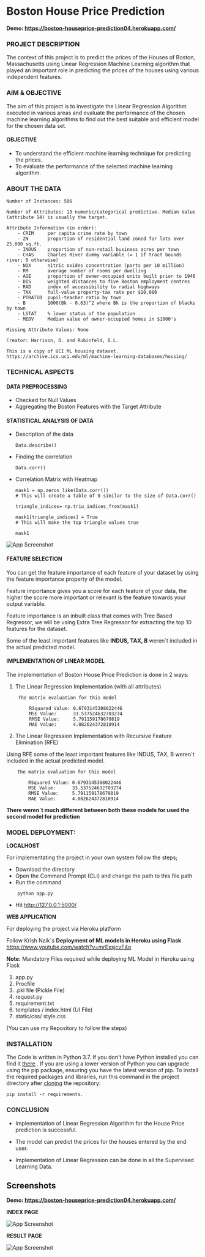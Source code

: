 
# Boston House Price Prediction

**Demo: https://boston-houseprice-prediction04.herokuapp.com/**

### PROJECT DESCRIPTION
The context of this project is to predict the prices of the Houses of Boston, Massachusetts
using Linear Regression Machine Learning algorithm that played an important role in predicting 
the prices of the houses using various independent features.

### AIM & OBJECTIVE
The aim of this project is to investigate the Linear Regression Algorithm executed in various areas and evaluate the performance of the chosen machine learning
algorithms to find out the best suitable and efficient model for the chosen data set.

#### OBJECTIVE
- To understand the efficient machine learning technique for predicting the prices.
- To evaluate the performance of the selected machine learning algorithm.

### ABOUT THE DATA
    Number of Instances: 506 

    Number of Attributes: 13 numeric/categorical predictive. Median Value (attribute 14) is usually the target.

    Attribute Information (in order):
        - CRIM     per capita crime rate by town
        - ZN       proportion of residential land zoned for lots over 25,000 sq.ft.
        - INDUS    proportion of non-retail business acres per town
        - CHAS     Charles River dummy variable (= 1 if tract bounds river; 0 otherwise)
        - NOX      nitric oxides concentration (parts per 10 million)
        - RM       average number of rooms per dwelling
        - AGE      proportion of owner-occupied units built prior to 1940
        - DIS      weighted distances to five Boston employment centres
        - RAD      index of accessibility to radial highways
        - TAX      full-value property-tax rate per $10,000
        - PTRATIO  pupil-teacher ratio by town
        - B        1000(Bk - 0.63)^2 where Bk is the proportion of blacks by town
        - LSTAT    % lower status of the population
        - MEDV     Median value of owner-occupied homes in $1000's

    Missing Attribute Values: None

    Creator: Harrison, D. and Rubinfeld, D.L.

    This is a copy of UCI ML housing dataset.
    https://archive.ics.uci.edu/ml/machine-learning-databases/housing/


### TECHNICAL ASPECTS

#### DATA PREPROCESSING
- Checked for Null Values 
- Aggregating the Boston Features with the Target Attribute

#### STATISTICAL ANALYSIS OF DATA
- Description of the data
    ```
    Data.describe()
    ```
- Finding the correlation
    ```
    Data.corr()
    ```
- Correlation Matrix with Heatmap
    ```
    mask1 = np.zeros_like(Data.corr()) 
    # This will create a table of 0 similar to the size of Data.corr()
    
    triangle_indices= np.triu_indices_from(mask1)
    
    mask1[triangle_indices] = True 
    # This will make the top triangle values true
    
    mask1

    ```

![App Screenshot](https://github.com/khwajaavais/Boston-House-Price-Prediction/blob/8a3aeeab68c3fc71b966a1d38481ebb41815f56a/Correlation.png)

#### FEATURE SELECTION
You can get the feature importance of each feature of your dataset by using the feature importance property of the model.

Feature importance gives you a score for each feature of your data, the higher the score more important or relevant is the feature towards your output variable.

Feature importance is an inbuilt class that comes with Tree Based Regressor, we will be using Extra Tree Regressor for extracting the top 10 features for the dataset.

Some of the least important features like **INDUS, TAX, B** weren`t included in the actual predicted model.


#### IMPLEMENTATION OF LINEAR MODEL
The implementation of Boston House Price Prediction is done in 2 ways:

1. The Linear Regression Implementation (with all attributes)

        The matrix evaluation for this model       
     
            RSquared Value: 0.6793145308022446
            MSE Value:      33.537524632703274
            RMSE Value:     5.791159178670819
            MAE Value:      4.082624372810914


2. The Linear Regression Implementation with Recursive Feature Elimination (RFE) 

Using RFE some of the least important features like INDUS, TAX, B weren`t included in the actual predicted model.

        The matrix evaluation for this model

            RSquared Value: 0.6793145308022446
            MSE Value:      33.537524632703274
            RMSE Value:     5.791159178670819
            MAE Value:      4.082624372810914


**There weren`t much different between both these models for used the second model for prediction**

### MODEL DEPLOYMENT: 

**LOCALHOST**

For implementating the project in your own system follow the steps;
- Download the directory
- Open the Command Prompt (CLI) and change the path to this file path
- Run the command
```
    python app.py
```
- Hit http://127.0.0.1:5000/


**WEB APPLICATION**

For deploying the project via Heroku platform 

Follow Krish Naik`s **Deployment of ML models in Heroku using Flask**  
https://www.youtube.com/watch?v=mrExsjcvF4o


**Note:** Mandatory Files required while deploying ML Model in Heroku using Flask
    
1. app.py  
2. Procfile
3. .pkl file (Pickle File)
4. request.py 
5. requirement.txt
6. templates / index.html (UI File)
7. static/css/ style.css 

(You can use my Repository to follow the steps)



### INSTALLATION
The Code is written in Python 3.7. If you don't have Python installed you can find it [there](https://www.python.org/downloads/)
. If you are using a lower version of Python you can upgrade using the pip package, ensuring you have the latest version of pip. 
To install the required packages and libraries, run this command in the project directory after [cloning](https://www.howtogeek.com/451360/how-to-clone-a-github-repository/) the repository:

    pip install -r requirements.

### CONCLUSION
- Implementation of Linear Regression Algorithm for the House Price prediction is successful. 

- The model can predict the prices for the houses entered by the end user.
- Implementation of Linear Regression can be done in all the Supervised Learning Data.
## Screenshots

**Demo: https://boston-houseprice-prediction04.herokuapp.com/**


**INDEX PAGE**

![App Screenshot](https://github.com/VirajTrivedi17/Full-stack-Data-Science/blob/f878c07b0226cff7266f659cd506e314f4b43949/Machine%20Learning%20Practical%20Assignments/Boston%20House%20Price%20Prediction/templates/INDEX%20-%20screenshot.png)


**RESULT PAGE**

![App Screenshot](https://github.com/VirajTrivedi17/Full-stack-Data-Science/blob/f878c07b0226cff7266f659cd506e314f4b43949/Machine%20Learning%20Practical%20Assignments/Boston%20House%20Price%20Prediction/templates/RESULTS%20-%20screenshot.png)
